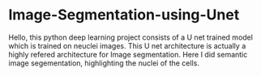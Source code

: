 # Image-Segmentation-using-Unet
Hello, this python deep learning project consists of a U net trained model which is trained on neuclei images.
This U net architecture is actually a highly refered architecture for Image segmentation. Here I did semantic image segementation, highlighting the nuclei of the cells.
